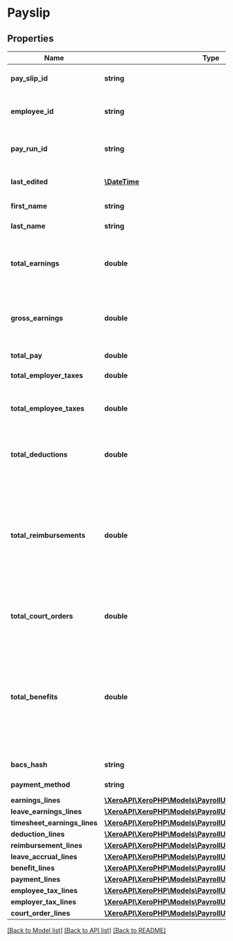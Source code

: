 # Payslip

## Properties
Name | Type | Description | Notes
------------ | ------------- | ------------- | -------------
**pay_slip_id** | **string** | The Xero identifier for a Payslip | [optional] 
**employee_id** | **string** | The Xero identifier for payroll employee | [optional] 
**pay_run_id** | **string** | The Xero identifier for the associated payrun | [optional] 
**last_edited** | [**\DateTime**](\DateTime.md) | The date payslip was last updated | [optional] 
**first_name** | **string** | Employee first name | [optional] 
**last_name** | **string** | Employee last name | [optional] 
**total_earnings** | **double** | Total earnings before any deductions. Same as gross earnings for UK. | [optional] 
**gross_earnings** | **double** | Total earnings before any deductions. Same as total earnings for UK. | [optional] 
**total_pay** | **double** | The employee net pay | [optional] 
**total_employer_taxes** | **double** | The employer&#39;s tax obligation | [optional] 
**total_employee_taxes** | **double** | The part of an employee&#39;s earnings that is deducted for tax purposes | [optional] 
**total_deductions** | **double** | Total amount subtracted from an employee&#39;s earnings to reach total pay | [optional] 
**total_reimbursements** | **double** | Total reimbursements are nontaxable payments to an employee used to repay out-of-pocket expenses when the person incurs those expenses through employment | [optional] 
**total_court_orders** | **double** | Total amounts required by law to subtract from the employee&#39;s earnings | [optional] 
**total_benefits** | **double** | Benefits (also called fringe benefits, perquisites or perks) are various non-earnings compensations provided to employees in addition to their normal earnings or salaries | [optional] 
**bacs_hash** | **string** | BACS Service User Number | [optional] 
**payment_method** | **string** | The payment method code | [optional] 
**earnings_lines** | [**\XeroAPI\XeroPHP\Models\PayrollUk\EarningsLine[]**](EarningsLine.md) |  | [optional] 
**leave_earnings_lines** | [**\XeroAPI\XeroPHP\Models\PayrollUk\LeaveEarningsLine[]**](LeaveEarningsLine.md) |  | [optional] 
**timesheet_earnings_lines** | [**\XeroAPI\XeroPHP\Models\PayrollUk\TimesheetEarningsLine[]**](TimesheetEarningsLine.md) |  | [optional] 
**deduction_lines** | [**\XeroAPI\XeroPHP\Models\PayrollUk\DeductionLine[]**](DeductionLine.md) |  | [optional] 
**reimbursement_lines** | [**\XeroAPI\XeroPHP\Models\PayrollUk\ReimbursementLine[]**](ReimbursementLine.md) |  | [optional] 
**leave_accrual_lines** | [**\XeroAPI\XeroPHP\Models\PayrollUk\LeaveAccrualLine[]**](LeaveAccrualLine.md) |  | [optional] 
**benefit_lines** | [**\XeroAPI\XeroPHP\Models\PayrollUk\BenefitLine[]**](BenefitLine.md) |  | [optional] 
**payment_lines** | [**\XeroAPI\XeroPHP\Models\PayrollUk\PaymentLine[]**](PaymentLine.md) |  | [optional] 
**employee_tax_lines** | [**\XeroAPI\XeroPHP\Models\PayrollUk\TaxLine[]**](TaxLine.md) |  | [optional] 
**employer_tax_lines** | [**\XeroAPI\XeroPHP\Models\PayrollUk\TaxLine[]**](TaxLine.md) |  | [optional] 
**court_order_lines** | [**\XeroAPI\XeroPHP\Models\PayrollUk\CourtOrderLine[]**](CourtOrderLine.md) |  | [optional] 

[[Back to Model list]](../README.md#documentation-for-models) [[Back to API list]](../README.md#documentation-for-api-endpoints) [[Back to README]](../README.md)


